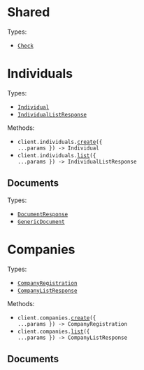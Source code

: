 # Shared

Types:

- <code><a href="./src/resources/shared.ts">Check</a></code>

# Individuals

Types:

- <code><a href="./src/resources/individuals/individuals.ts">Individual</a></code>
- <code><a href="./src/resources/individuals/individuals.ts">IndividualListResponse</a></code>

Methods:

- <code title="post /individuals">client.individuals.<a href="./src/resources/individuals/individuals.ts">create</a>({ ...params }) -> Individual</code>
- <code title="get /individuals">client.individuals.<a href="./src/resources/individuals/individuals.ts">list</a>({ ...params }) -> IndividualListResponse</code>

## Documents

Types:

- <code><a href="./src/resources/individuals/documents.ts">DocumentResponse</a></code>
- <code><a href="./src/resources/individuals/documents.ts">GenericDocument</a></code>

# Companies

Types:

- <code><a href="./src/resources/companies/companies.ts">CompanyRegistration</a></code>
- <code><a href="./src/resources/companies/companies.ts">CompanyListResponse</a></code>

Methods:

- <code title="post /companies">client.companies.<a href="./src/resources/companies/companies.ts">create</a>({ ...params }) -> CompanyRegistration</code>
- <code title="get /companies">client.companies.<a href="./src/resources/companies/companies.ts">list</a>({ ...params }) -> CompanyListResponse</code>

## Documents
